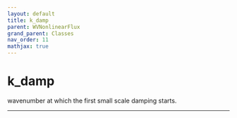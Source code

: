 ```yaml
---
layout: default
title: k_damp
parent: WVNonlinearFlux
grand_parent: Classes
nav_order: 11
mathjax: true
---
```


#  k_damp

wavenumber at which the first small scale damping starts.


---

